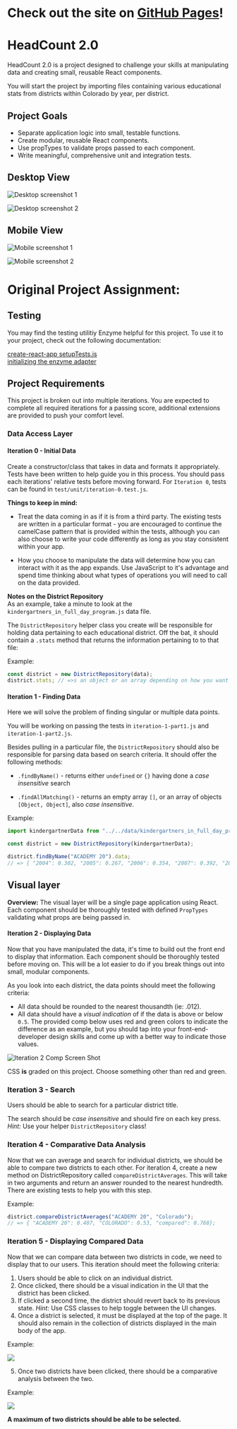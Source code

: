# Check out the site on [GitHub Pages](https://christopherchateau.github.io/headcount2.0/)!
 


# HeadCount 2.0

HeadCount 2.0 is a project designed to challenge your skills at manipulating data and creating small, reusable React components.

You will start the project by importing files containing various educational stats from districts within Colorado by year, per district.

## Project Goals
 
- Separate application logic into small, testable functions.
- Create modular, reusable React components.
- Use propTypes to validate props passed to each component.
- Write meaningful, comprehensive unit and integration tests.

## Desktop View

![Desktop screenshot 1](https://github.com/christopherchateau/headcount2.0/blob/master/src/images/Headcount-Desktop-Screenshot-1.png?raw=true)

![Desktop screenshot 2](https://github.com/christopherchateau/headcount2.0/blob/master/src/images/Headcount-Desktop-Screenshot-2.png?raw=true)


## Mobile View

![Mobile screenshot 1](https://github.com/christopherchateau/headcount2.0/blob/master/src/images/Headcount-Mobile-Screenshot-1.png?raw=true)

![Mobile screenshot 2](https://github.com/christopherchateau/headcount2.0/blob/master/src/images/Headcount-Mobile-Screenshot-2.png?raw=true)


# Original Project Assignment:

## Testing

You may find the testing utilitiy Enzyme helpful for this project. To use it to your project, check out the following
documentation:

[create-react-app
setupTests.js](https://github.com/facebookincubator/create-react-app/blob/master/packages/react-scripts/template/README.md#initializing-test-environment)  
[initializing the enzyme adapter](http://airbnb.io/enzyme/docs/installation/react-15.html)

## Project Requirements

This project is broken out into multiple iterations. You are expected to complete all required iterations for a passing score, additional extensions are provided to push your comfort level.

### Data Access Layer

#### Iteration 0 - Initial Data

Create a constructor/class that takes in data and formats it appropriately. Tests have been written to help guide you in this process. You should pass each iterations' relative tests before moving forward. For `Iteration 0`, tests can be found in `test/unit/iteration-0.test.js`.

**Things to keep in mind:**

- Treat the data coming in as if it is from a third party. The existing tests are written in a particular format - you are encouraged to continue the camelCase pattern that is provided within the tests, although you can also choose to write your code differently as long as you stay consistent within your app.

- How you choose to manipulate the data will determine how you can interact with it as the app expands. Use JavaScript to it's advantage and spend time thinking about what types of operations you will need to call on the data provided.

**Notes on the District Repository**  
As an example, take a minute to look at the `kindergartners_in_full_day_program.js` data file.

The `DistrictRepository` helper class you create will be responsible for holding data pertaining to each educational district. Off the bat, it should contain a `.stats` method that returns the information pertaining to to that file:

Example:

```javascript
const district = new DistrictRepository(data);
district.stats; // =>s an object or an array depending on how you want to sort your data that pulls in the information from this given file.
```

#### Iteration 1 - Finding Data

Here we will solve the problem of finding singular or multiple data points.

You will be working on passing the tests in `iteration-1-part1.js` and `iteration-1-part2.js`.

Besides pulling in a particular file, the `DistrictRepository` should also be responsible for parsing data based on search criteria. It should offer the following methods:

- `.findByName()` - returns either `undefined` or `{}` having done a _case insensitive_ search

- `.findAllMatching()` - returns an empty array `[]`, or an array of objects `[Object, Object]`, also _case insensitive_.

Example:

```javascript
import kindergartnerData from "../../data/kindergartners_in_full_day_program.js";

const district = new DistrictRepository(kindergartnerData);

district.findByName("ACADEMY 20").data;
// => { "2004": 0.302, "2005": 0.267, "2006": 0.354, "2007": 0.392, "2008": 0.385, "2009":  0.39, "2010": 0.436, "2011": 0.489, "2012": 0.479, "2013": 0.488, "2014": 0.49 };
```

## Visual layer

**Overview:**
The visual layer will be a single page application using React. Each component should be thoroughly tested with defined `PropTypes` validating what props are being passed in.

#### Iteration 2 - Displaying Data

Now that you have manipulated the data, it's time to build out the front end to display that information. Each component should be thoroughly tested before moving on. This will be a lot easier to do if you break things out into small, modular components.

As you look into each district, the data points should meet the following criteria:

- All data should be rounded to the nearest thousandth (ie: .012).
- All data should have a _visual indication_ of if the data is above or below `0.5`. The provided comp below uses red and green colors to indicate the difference as an example, but you should tap into your front-end-developer design skills and come up with a better way to indicate those values.

![Iteration 2 Comp Screen Shot](http://i.imgur.com/GzhO2EO.png)

CSS **is** graded on this project. Choose something other than red and green.

### Iteration 3 - Search

Users should be able to search for a particular district title.

The search should be _case insensitive_ and should fire on each key press.  
_Hint:_ Use your helper `DistrictRepository` class!

### Iteration 4 - Comparative Data Analysis

Now that we can average and search for individual districts, we should be able to compare two districts to each other. For iteration 4, create a new method on DistrictRepository called `compareDistrictAverages`. This will take in two arguments and return an answer rounded to the nearest hundredth. There are existing tests to help you with this step.

Example:

```javascript
district.compareDistrictAverages("ACADEMY 20", "Colorado");
// => { "ACADEMY 20": 0.407, "COLORADO": 0.53, "compared": 0.768};
```

### Iteration 5 - Displaying Compared Data

Now that we can compare data between two districts in code, we need to display that to our users. This iteration should meet the following criteria:

1. Users should be able to click on an individual district.
2. Once clicked, there should be a visual indication in the UI that the district has been clicked.
3. If clicked a second time, the district should revert back to its previous state. _Hint:_ Use CSS classes to help toggle between the UI changes.
4. Once a district is selected, it must be displayed at the top of the page. It should also remain in the collection of districts displayed in the main body of the app.

Example:

![](http://i.imgur.com/pqP1E3N.png)

5. Once two districts have been clicked, there should be a comparative analysis between the two.

Example:

![](http://i.imgur.com/KpSdTaW.png)

**A maximum of two districts should be able to be selected.**
